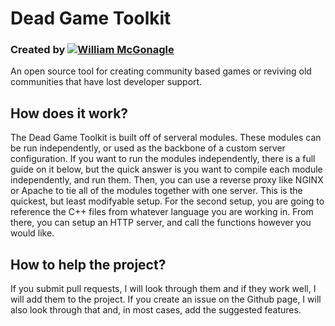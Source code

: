 # Dead Game Toolkit
### Created by [![William McGonagle](https://github.com/William-McGonagle.png)](https://github.com/William-McGonagle/)

An open source tool for creating community based games or reviving old communities that have lost developer support.

## How does it work?
The Dead Game Toolkit is built off of serveral modules. These modules can be run independently, or used as the backbone of a custom server configuration. If you want to run the modules independently, there is a full guide on it below, but the quick answer is you want to compile each module independently, and run them. Then, you can use a reverse proxy like NGINX or Apache to tie all of the modules together with one server. This is the quickest, but least modifyable setup. For the second setup, you are going to reference the C++ files from whatever language you are working in. From there, you can setup an HTTP server, and call the functions however you would like. 

## How to help the project?
If you submit pull requests, I will look through them and if they work well, I will add them to the project. If you create an issue on the Github page, I will also look through that and, in most cases, add the suggested features. 